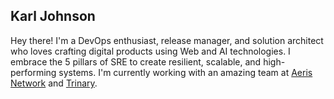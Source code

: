 ## Karl Johnson

Hey there! I'm a DevOps enthusiast, release manager, and solution architect who loves crafting digital products using Web and AI technologies. I embrace the 5 pillars of SRE to create resilient, scalable, and high-performing systems. I'm currently working with an amazing team at [Aeris Network](https://aerisnetwork.com/) and [Trinary](https://trinary.ca/).

